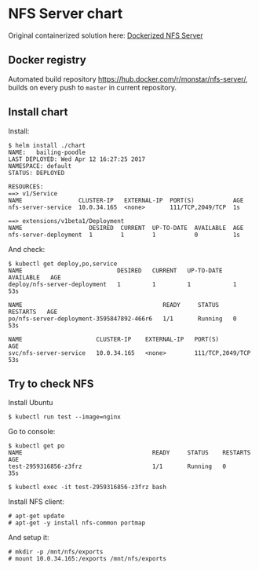 NFS Server chart
================

Original containerized solution here: [Dockerized NFS Server](11)

## Docker registry

Automated build repository https://hub.docker.com/r/monstar/nfs-server/, builds on every push to `master` in current repository.

## Install chart

Install:

```
$ helm install ./chart
NAME:   bailing-poodle
LAST DEPLOYED: Wed Apr 12 16:27:25 2017
NAMESPACE: default
STATUS: DEPLOYED

RESOURCES:
==> v1/Service
NAME                CLUSTER-IP   EXTERNAL-IP  PORT(S)           AGE
nfs-server-service  10.0.34.165  <none>       111/TCP,2049/TCP  1s

==> extensions/v1beta1/Deployment
NAME                   DESIRED  CURRENT  UP-TO-DATE  AVAILABLE  AGE
nfs-server-deployment  1        1        1           0          1s
```

And check:

```
$ kubectl get deploy,po,service
NAME                           DESIRED   CURRENT   UP-TO-DATE   AVAILABLE   AGE
deploy/nfs-server-deployment   1         1         1            1           53s

NAME                                        READY     STATUS    RESTARTS   AGE
po/nfs-server-deployment-3595847892-466r6   1/1       Running   0          53s

NAME                     CLUSTER-IP    EXTERNAL-IP   PORT(S)            AGE
svc/nfs-server-service   10.0.34.165   <none>        111/TCP,2049/TCP   53s
```

## Try to check NFS

Install Ubuntu
```
$ kubectl run test --image=nginx
```
Go to console:
```
$ kubectl get po
NAME                                     READY     STATUS    RESTARTS   AGE
test-2959316856-z3frz                    1/1       Running   0          35s
```
```
$ kubectl exec -it test-2959316856-z3frz bash
```
Install NFS client:
```
# apt-get update
# apt-get -y install nfs-common portmap
```
And setup it:
```
# mkdir -p /mnt/nfs/exports
# mount 10.0.34.165:/exports /mnt/nfs/exports
```
